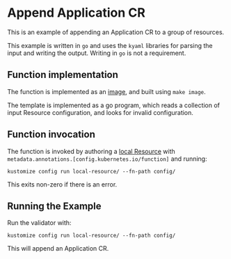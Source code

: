 # Append Application CR

This is an example of appending an Application CR to a group of resources.

This example is written in `go` and uses the `kyaml` libraries for parsing the
input and writing the output.  Writing in `go` is not a requirement.

## Function implementation

The function is implemented as an [image](image), and built using `make image`.

The template is implemented as a go program, which reads a collection of input
Resource configuration, and looks for invalid configuration.

## Function invocation

The function is invoked by authoring a [local Resource](local-resource)
with `metadata.annotations.[config.kubernetes.io/function]` and running:

    kustomize config run local-resource/ --fn-path config/

This exits non-zero if there is an error.

## Running the Example

Run the validator with:

    kustomize config run local-resource/ --fn-path config/

This will append an Application CR.  
